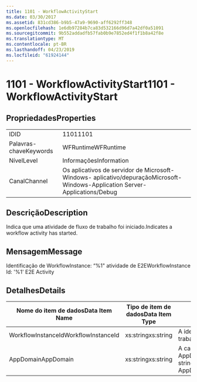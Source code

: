```yaml
---
title: 1101 - WorkflowActivityStart
ms.date: 03/30/2017
ms.assetid: 831cd386-b9b5-47a9-9690-aff6292ff348
ms.openlocfilehash: 1e6db97284b7ca83d532166d96d7a42df0a51091
ms.sourcegitcommit: 9b552addadfb57fab0b9e7852ed4f1f1b8a42f8e
ms.translationtype: MT
ms.contentlocale: pt-BR
ms.lasthandoff: 04/23/2019
ms.locfileid: "61924144"
---
```

# <a name="1101---workflowactivitystart"></a><span data-ttu-id="4c374-102">1101 - WorkflowActivityStart</span><span class="sxs-lookup"><span data-stu-id="4c374-102">1101 - WorkflowActivityStart</span></span>
## <a name="properties"></a><span data-ttu-id="4c374-103">Propriedades</span><span class="sxs-lookup"><span data-stu-id="4c374-103">Properties</span></span>  
  
|||  
|-|-|  
|<span data-ttu-id="4c374-104">ID</span><span class="sxs-lookup"><span data-stu-id="4c374-104">ID</span></span>|<span data-ttu-id="4c374-105">1101</span><span class="sxs-lookup"><span data-stu-id="4c374-105">1101</span></span>|  
|<span data-ttu-id="4c374-106">Palavras-chave</span><span class="sxs-lookup"><span data-stu-id="4c374-106">Keywords</span></span>|<span data-ttu-id="4c374-107">WFRuntime</span><span class="sxs-lookup"><span data-stu-id="4c374-107">WFRuntime</span></span>|  
|<span data-ttu-id="4c374-108">Nível</span><span class="sxs-lookup"><span data-stu-id="4c374-108">Level</span></span>|<span data-ttu-id="4c374-109">Informações</span><span class="sxs-lookup"><span data-stu-id="4c374-109">Information</span></span>|  
|<span data-ttu-id="4c374-110">Canal</span><span class="sxs-lookup"><span data-stu-id="4c374-110">Channel</span></span>|<span data-ttu-id="4c374-111">Os aplicativos de servidor de Microsoft-Windows- aplicativo/depuração</span><span class="sxs-lookup"><span data-stu-id="4c374-111">Microsoft-Windows-Application Server-Applications/Debug</span></span>|  
  
## <a name="description"></a><span data-ttu-id="4c374-112">Descrição</span><span class="sxs-lookup"><span data-stu-id="4c374-112">Description</span></span>  
 <span data-ttu-id="4c374-113">Indica que uma atividade de fluxo de trabalho foi iniciado.</span><span class="sxs-lookup"><span data-stu-id="4c374-113">Indicates a workflow activity has started.</span></span>  
  
## <a name="message"></a><span data-ttu-id="4c374-114">Mensagem</span><span class="sxs-lookup"><span data-stu-id="4c374-114">Message</span></span>  
 <span data-ttu-id="4c374-115">Identificação de WorkflowInstance: “%1" atividade de E2E</span><span class="sxs-lookup"><span data-stu-id="4c374-115">WorkflowInstance Id: '%1' E2E Activity</span></span>  
  
## <a name="details"></a><span data-ttu-id="4c374-116">Detalhes</span><span class="sxs-lookup"><span data-stu-id="4c374-116">Details</span></span>  
  
|<span data-ttu-id="4c374-117">Nome do item de dados</span><span class="sxs-lookup"><span data-stu-id="4c374-117">Data Item Name</span></span>|<span data-ttu-id="4c374-118">Tipo de item de dados</span><span class="sxs-lookup"><span data-stu-id="4c374-118">Data Item Type</span></span>|<span data-ttu-id="4c374-119">Descrição</span><span class="sxs-lookup"><span data-stu-id="4c374-119">Description</span></span>|  
|--------------------|--------------------|-----------------|  
|<span data-ttu-id="4c374-120">WorkflowInstanceId</span><span class="sxs-lookup"><span data-stu-id="4c374-120">WorkflowInstanceId</span></span>|<span data-ttu-id="4c374-121">xs:string</span><span class="sxs-lookup"><span data-stu-id="4c374-121">xs:string</span></span>|<span data-ttu-id="4c374-122">A identificação de instância de fluxo de trabalho</span><span class="sxs-lookup"><span data-stu-id="4c374-122">The workflow instance id.</span></span>|  
|<span data-ttu-id="4c374-123">AppDomain</span><span class="sxs-lookup"><span data-stu-id="4c374-123">AppDomain</span></span>|<span data-ttu-id="4c374-124">xs:string</span><span class="sxs-lookup"><span data-stu-id="4c374-124">xs:string</span></span>|<span data-ttu-id="4c374-125">A cadeia de caracteres retornada por AppDomain.CurrentDomain.FriendlyName.</span><span class="sxs-lookup"><span data-stu-id="4c374-125">The string returned by AppDomain.CurrentDomain.FriendlyName.</span></span>|

